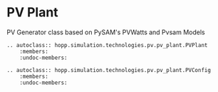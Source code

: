 # PV Plant

PV Generator class based on PySAM's PVWatts and Pvsam Models

```{eval-rst}
.. autoclass:: hopp.simulation.technologies.pv.pv_plant.PVPlant
    :members:
    :undoc-members:

.. autoclass:: hopp.simulation.technologies.pv.pv_plant.PVConfig
    :members:
    :undoc-members:
```
